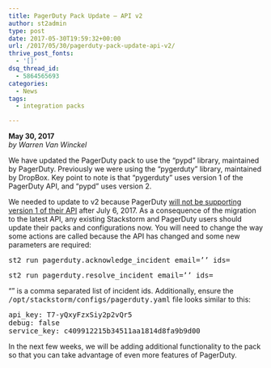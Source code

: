 ```yaml
---
title: PagerDuty Pack Update – API v2
author: st2admin
type: post
date: 2017-05-30T19:59:32+00:00
url: /2017/05/30/pagerduty-pack-update-api-v2/
thrive_post_fonts:
  - '[]'
dsq_thread_id:
  - 5864565693
categories:
  - News
tags:
  - integration packs

---
```

<p dir="ltr">
  <strong>May 30, 2017</strong><br /> <em>by Warren Van Winckel</em>
</p>

We have updated the PagerDuty pack to use the &#8220;pypd&#8221; library, maintained by PagerDuty. Previously we were using the &#8220;pygerduty&#8221; library, maintained by DropBox. Key point to note is that &#8220;pygerduty&#8221; uses version 1 of the PagerDuty API, and &#8220;pypd&#8221; uses version 2.

We needed to update to v2 because PagerDuty [will not be supporting version 1 of their API][1] after July 6, 2017. As a consequence of the migration to the latest API, any existing Stackstorm and PagerDuty users should update their packs and configurations now. You will need to change the way some actions are called because the API has changed and some new parameters are required:

<span style="font-family: andale mono,monospace">st2 run pagerduty.acknowledge_incident email=’&#8217; ids=<incident-ids></span>

<span style="font-family: andale mono,monospace">st2 run pagerduty.resolve_incident email=’’ ids=<incident-ids></span>

<!--more-->

&#8220;<incident ids>&#8221; is a comma separated list of incident ids. Additionally, ensure the <span style="font-family: andale mono,monospace">/opt/stackstorm/configs/pagerduty.yaml</span> file looks similar to this:

<span style="font-family: andale mono,monospace">api_key: T7-yQxyFzxSiy2p2vQr5<br /> debug: false<br /> service_key: c409912215b34511aa1814d8fa9b9d00</span>

In the next few weeks, we will be adding additional functionality to the pack so that you can take advantage of even more features of PagerDuty.

 [1]: https://v2.developer.pagerduty.com/docs/api-v2-frequently-asked-questions